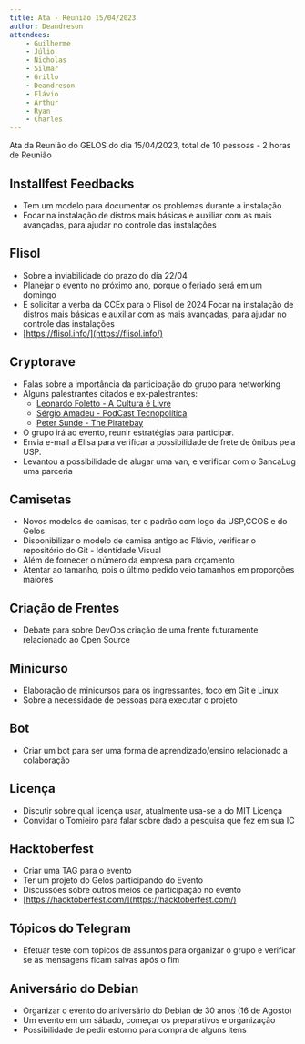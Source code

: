 ```yaml
---
title: Ata - Reunião 15/04/2023
author: Deandreson
attendees:
    - Guilherme
    - Júlio
    - Nicholas
    - Silmar
    - Grillo
    - Deandreson
    - Flávio
    - Arthur
    - Ryan
    - Charles
---
```


Ata da Reunião do GELOS do dia 15/04/2023, total de 10 pessoas - 2 horas de Reunião

## Installfest Feedbacks

- Tem um modelo para documentar os problemas durante a instalação
- Focar na instalação de distros mais básicas e auxiliar com as mais avançadas, para ajudar no controle das instalações

## Flisol

- Sobre a inviabilidade do prazo do dia 22/04
- Planejar o evento no próximo ano, porque o feriado será em um domingo
- E solicitar a verba da CCEx para o Flisol de 2024 Focar na instalação de distros mais básicas e auxiliar com as mais avançadas, para ajudar no controle das instalações
- [https://flisol.info/](https://flisol.info/)

## Cryptorave

- Falas sobre a importância da participação do grupo para networking
- Alguns palestrantes citados e ex-palestrantes:
    - [Leonardo Foletto - A Cultura é Livre](https://cloud.gelos.club/apps/files/?dir=/Biblioteca/Cultura%20Livre&openfile=5824)
    - [Sérgio Amadeu  - PodCast Tecnopolítica](https://tecnopolitica.blog.br/)
    - [Peter Sunde - The Piratebay](https://vimeo.com/165805981)
- O grupo irá ao evento, reunir estratégias para participar.
- Envia e-mail a Elisa para verificar a possibilidade de frete de ônibus pela USP.
- Levantou a possibilidade de alugar uma van, e verificar com o SancaLug uma parceria

## Camisetas

- Novos modelos de camisas, ter o padrão com logo da USP,CCOS e do Gelos
- Disponibilizar o modelo de camisa antigo ao Flávio, verificar o repositório do Git - Identidade Visual
- Além de fornecer o número da empresa para orçamento
- Atentar ao tamanho, pois o último pedido veio tamanhos em proporções maiores

## Criação de Frentes

- Debate para sobre DevOps criação de uma frente futuramente relacionado ao Open Source

## Minicurso

- Elaboração de minicursos para os ingressantes, foco em Git e Linux
- Sobre a necessidade de pessoas para executar o projeto

## Bot

- Criar um bot para ser uma forma de aprendizado/ensino relacionado a colaboração

## Licença

- Discutir sobre qual licença usar, atualmente usa-se a do MIT Licença
- Convidar o Tomieiro para falar sobre dado a pesquisa que fez em sua IC

## Hacktoberfest

- Criar uma TAG para o evento
- Ter um projeto do Gelos participando do Evento
- Discussões sobre outros meios de participação  no evento
- [https://hacktoberfest.com/](https://hacktoberfest.com/)

## Tópicos do Telegram

- Efetuar teste com tópicos de assuntos para organizar o grupo e verificar se as mensagens ficam salvas após o fim

## Aniversário do Debian

- Organizar o evento do aniversário do Debian de 30 anos (16 de Agosto)
- Um evento em um sábado, começar os preparativos e organização
- Possibilidade de pedir estorno para compra de alguns itens
